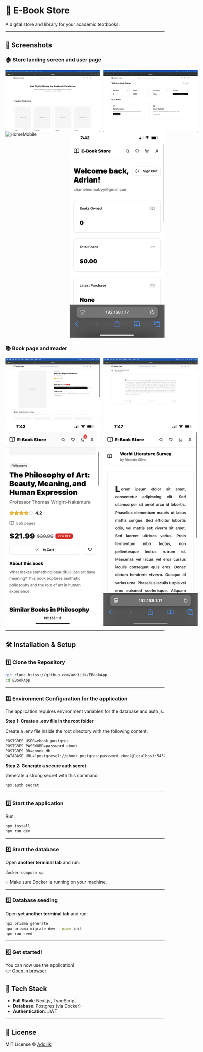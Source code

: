# 💪 E-Book Store

A digital store and library for your academic textbooks.

---

## 📸 Screenshots

### 🏠 Store landing screen and user page
<div style="display: flex; gap: 10px;">
  <img src="public/screenshots/Home.png" alt="Home" width="300"/>
  <img src="public/screenshots/User.png" alt="User" width="300"/>
</div>

<div style="display: flex; gap: 10px;">
  <img src="public/screenshots/Home-Mobile.PNG.png" alt="HomeMobile" width="300"/>
  <img src="public/screenshots/User-Mobile.PNG" alt="UserMobile" width="300"/>
</div>

### 📚 Book page and reader
<div style="display: flex; gap: 10px;">
  <img src="public/screenshots/Book.png" alt="Book" width="300"/>
  <img src="public/screenshots/Reader.png" alt="Reader" width="300"/>
</div>

<div style="display: flex; gap: 10px;">
  <img src="public/screenshots/Book-Mobile.png" alt="BookMobile" width="300"/>
  <img src="public/screenshots/Reader-Mobile.png" alt="ReaderMobile" width="300"/>
</div>

---

## 🛠️ Installation & Setup

### 1️⃣ Clone the Repository

```bash
git clone https://github.com/addiiik/EBookApp
cd EBookApp
```

---

### 2️⃣ Environment Configuration for the application

The application requires environment variables for the database and auth.js.

**Step 1: Create a .env file in the root folder**

Create a .env file inside the root directory with the following content:
```
POSTGRES_USER=ebook_postgres
POSTGRES_PASSWORD=password_ebook
POSTGRES_DB=ebook_db
DATABASE_URL="postgresql://ebook_postgres:password_ebook@localhost:5432/ebook_db"
```

**Step 2: Generate a secure auth secret**

Generate a strong secret with this command:
```
npx auth secret
```

---

### 3️⃣ Start the application

Run:

```bash
npm install
npm run dev

```

---

### 4️⃣ Start the database

Open **another terminal tab** and run:

```bash
docker-compose up
```

💡 Make sure Docker is running on your machine.

---

### 5️⃣ Database seeding

Open **yet another terminal tab** and run:

```bash
npx prisma generate
npx prisma migrate dev --name init
npm run seed
```

---

### 6️⃣ Get started!

You can now use the application!  
👉 [Open in browser](http://localhost:3000)

## 🧪 Tech Stack

- **Full Stack**: Next.js, TypeScript
- **Database**: Postgres (via Docker)
- **Authentication**: JWT

---

## 📄 License

MIT License © [Addiiik](https://github.com/addiiik)